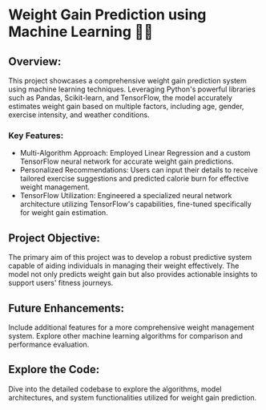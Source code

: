 # Weight Gain Prediction using Machine Learning 🤖💡
## Overview:
This project showcases a comprehensive weight gain prediction system using machine learning techniques. Leveraging Python's powerful libraries such as Pandas, Scikit-learn, and TensorFlow, the model accurately estimates weight gain based on multiple factors, including age, gender, exercise intensity, and weather conditions.
### Key Features:
- Multi-Algorithm Approach: Employed Linear Regression and a custom TensorFlow neural network for accurate weight gain predictions.
- Personalized Recommendations: Users can input their details to receive tailored exercise suggestions and predicted calorie burn for effective weight management.
- TensorFlow Utilization: Engineered a specialized neural network architecture utilizing TensorFlow's capabilities, fine-tuned specifically for weight gain estimation.
## Project Objective:
The primary aim of this project was to develop a robust predictive system capable of aiding individuals in managing their weight effectively. The model not only predicts weight gain but also provides actionable insights to support users' fitness journeys.
## Future Enhancements:
Include additional features for a more comprehensive weight management system.
Explore other machine learning algorithms for comparison and performance evaluation.
## Explore the Code:
Dive into the detailed codebase to explore the algorithms, model architectures, and system functionalities utilized for weight gain prediction.
